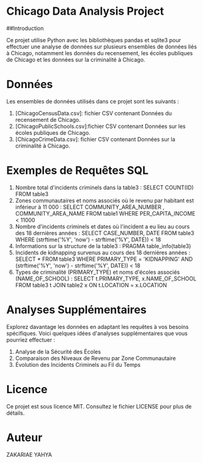 # Chicago Data Analysis Project
##Introduction

Ce projet utilise Python avec les bibliothèques pandas et sqlite3 pour effectuer une analyse de données sur plusieurs ensembles de données liés à Chicago, notamment les données du recensement, les écoles publiques de Chicago et les données sur la criminalité à Chicago.
# Données
Les ensembles de données utilisés dans ce projet sont les suivants :

1. [ChicagoCensusData.csv]: fichier CSV contenant Données du recensement de Chicago.
2. [ChicagoPublicSchools.csv]:fichier CSV contenant Données sur les écoles publiques de Chicago.
3. [ChicagoCrimeData.csv]: fichier CSV contenant Données sur la criminalité à Chicago.

# Exemples de Requêtes SQL
1. Nombre total d'incidents criminels dans la table3 :
    SELECT COUNT(ID) FROM table3
2. Zones communautaires et noms associés où le revenu par habitant est inférieur à 11 000 :
    SELECT COMMUNITY_AREA_NUMBER , COMMUNITY_AREA_NAME  FROM table1 WHERE PER_CAPITA_INCOME < 11000
3. Nombre d'incidents criminels et dates où l'incident a eu lieu au cours des 18 dernières années :
    SELECT CASE_NUMBER, DATE FROM table3 WHERE (strftime('%Y', 'now') - strftime('%Y', DATE)) < 18
4. Informations sur la structure de la table3 :
    PRAGMA table_info(table3)
5. Incidents de kidnapping survenus au cours des 18 dernières années :
    SELECT * FROM table3 WHERE PRIMARY_TYPE = 'KIDNAPPING' AND (strftime('%Y', 'now') - strftime('%Y', DATE)) < 18
6. Types de criminalité (PRIMARY_TYPE) et noms d'écoles associés (NAME_OF_SCHOOL) :
    SELECT t.PRIMARY_TYPE, x.NAME_OF_SCHOOL FROM table3 t JOIN table2 x ON t.LOCATION = x.LOCATION

# Analyses Supplémentaires
Explorez davantage les données en adaptant les requêtes à vos besoins spécifiques. Voici quelques idées d'analyses supplémentaires que vous pourriez effectuer :
1. Analyse de la Sécurité des Écoles
2. Comparaison des Niveaux de Revenu par Zone Communautaire
3. Évolution des Incidents Criminels au Fil du Temps
# Licence
Ce projet est sous licence MIT. Consultez le fichier LICENSE pour plus de détails.
# Auteur
ZAKARIAE YAHYA 

